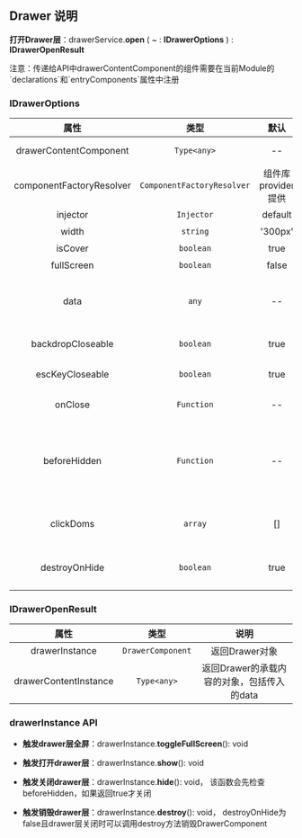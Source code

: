 ## Drawer 说明

**打开Drawer层**：drawerService.**open** ( ~ : **IDrawerOptions** ) : **IDrawerOpenResult**

注意：传递给API中drawerContentComponent的组件需要在当前Module的\`declarations\`和\`entryComponents\`属性中注册

### IDrawerOptions

| 属性                       | 类型                        | 默认              |   说明                                          |
| :------------------------: | :------------------------: | :---------------: | :--------------------------------------------: |
| drawerContentComponent     | `Type<any>`            | --            | 必要参数，传入自定义的component                  |
| componentFactoryResolver   | `ComponentFactoryResolver`   | 组件库provider提供 | 【可选】一般不需要设置                             |
| injector                   | `Injector`                   | default           | 【可选】一般不需要设置                             |
| width                      | `string`                     | '300px'           | 【可选】设置drawer的宽度                           |
| isCover                    | `boolean`                    | true              | 【可选】是否有遮罩层                               |
| fullScreen                 | `boolean`                    | false             | 【可选】设置默认是否全屏                           |
| data                       | `any`                        | --            | 【可选】可以传入任意对象给drawerContentComponent使用|
| backdropCloseable          | `boolean`                    | true              | 【可选】设置可否通过点击背景来关闭drawer层          |
| escKeyCloseable            | `boolean`                    | true              | 【可选】设置可否通过esc按键来关闭drawer层          |
| onClose                    | `Function`                   | --            | 【可选】关闭drawer时候调用                         |
| beforeHidden               | `Function`                   | --            | 可选, 关闭drawer前调用，返回boolean类型，返回false可以阻止关闭drawer层，类型为\`() => boolean\` 或者\`Promise<boolean>\`或者\`Observable<boolean>\`|
| clickDoms                  | `array`                      | []                | 【可选】isCover为false的情况下，点击Dom关闭侧滑栏
| destroyOnHide              | `boolean`                    | true              | 【可选】关闭drawer时是否销毁DrawerComponent，默认销毁

### IDrawerOpenResult

| 属性                       | 类型                        | 说明                                     |
| :------------------------: | :------------------------: | :--------------------------------------: |
| drawerInstance             | `DrawerComponent`            | 返回Drawer对象                            |
| drawerContentInstance      | `Type<any>`          | 返回Drawer的承载内容的对象，包括传入的data  |

### drawerInstance API

- **触发drawer层全屏**：drawerInstance.**toggleFullScreen**(): void

- **触发打开drawer层**：drawerInstance.**show**(): void

- **触发关闭drawer层**：drawerInstance.**hide**(): void， 该函数会先检查beforeHidden，如果返回true才关闭

- **触发销毁drawer层**：drawerInstance.**destroy**(): void， destroyOnHide为false且drawer层关闭时可以调用destroy方法销毁DrawerComponent
